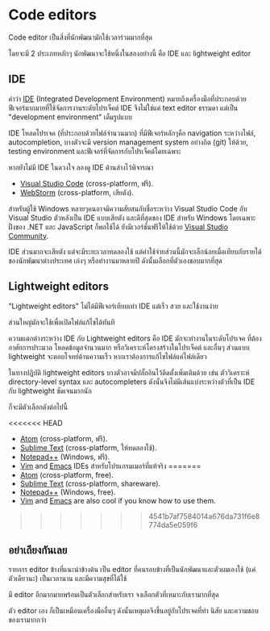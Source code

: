 # Code editors

Code editor เป็นสิ่งที่นักพัฒนามักใช้เวลาร่วมมากที่สุด

โดยจะมี 2 ประเภทหลักๆ นักพัฒนาจะใช้หนึ่งในสองอย่างนี้ คือ IDE และ lightweight editor 

## IDE

คำว่า [IDE](https://en.wikipedia.org/wiki/Integrated_development_environment) (Integrated Development Environment) หมายถึงเครื่องมือที่ประกอบด้วยฟีเจอร์มากมายที่ใช้จัดการงานระดับโปรเจ็คต์ IDE จึงไม่ใช่แค่ text editor ธรรมดา แต่เป็น "development environment" เต็มรูปแบบ

IDE โหลดโปรเจค (ที่ประกอบด้วยไฟล์จำนวนมาก) ที่มีฟีเจอร์หลักๆคือ navigation ระหว่างไฟล์, autocompletion, บางตัวจะมี version management system อย่างกิต (git) ให้ด้วย, testing environment และฟีเจอร์ที่จัดการกับโปรเจ็คต์โดยเฉพาะ

หากยังไม่มี IDE ในดวงใจ ลองดู IDE ด้านล่างไว้พิจารณา

- [Visual Studio Code](https://code.visualstudio.com/) (cross-platform, ฟรี).
- [WebStorm](http://www.jetbrains.com/webstorm/) (cross-platform, เสียตัง).

สำหรับผู้ใช้ Windows หลายๆคนอาจมีความสับสนกับชื่อระหว่าง Visual Studio Code กับ Visual Studio ตัวหลังเป็น IDE แบบเสียตัง และดีที่สุดของ IDE สำหรับ Windows โดยเฉพาะฝั่งของ .NET และ JavaScript ก็พอใช้ได้ ยังมีเวอร์ชั่นฟรีให้ใช้ด้วย [Visual Studio Community](https://www.visualstudio.com/vs/community/).

IDE ส่วนมากจะเสียตัง แต่จะมีระยะเวลาทดลองใช้ แต่ค่าใช้จ่ายส่วนนี้มักจะเล็กน้อยเมื่อเทียบกับรายได้ของนักพัฒนาต่างประเทศ เก่งๆ หรือทำงานมาหลายปี ดังนั้นเลือกที่ตัวเองชอบมากที่สุด

## Lightweight editors

"Lightweight editors" ไม่ได้มีฟีเจอร์เทียบเท่า IDE แต่เร็ว สวย และใช้งานง่าย

ส่วนใหญ่มักจะใช้เพื่อเปิดไฟล์แก้ไขได้ทันที

ความแตกต่างระหว่าง IDE กับ Lightweight editors คือ IDE มักจะทำงานในระดับโปรเจค ที่ต้องอาศัยการประมวล โหลดข้อมูลจำนวนมาก หรือวิเคราะห์โครงสร้างในโปรเจ็คต์ และอื่นๆ ส่วนแบบ lightweight จะตอบโจทย์ด้านความเร็ว หากเราต้องการแก้ไขไฟล์แค่ไฟล์เดียว

ในทางปฎิบัติ lightweight editors บางตัวอาจมีปลั๊กอินไว้ติดตั้งเพิ่มเติมด้วย เช่น ตัววิเคราะห์ directory-level syntax และ autocompleters ดังนั้นจึงไม่มีเส้นแบ่งระหว่างตัวที่เป็น IDE กับ lightweight ชัดเจนมากนัก

ก็จะมีตัวเลือกดังต่อไปนี้

<<<<<<< HEAD
- [Atom](https://atom.io/) (cross-platform, ฟรี).
- [Sublime Text](http://www.sublimetext.com) (cross-platform, ให้ทดลองใช้).
- [Notepad++](https://notepad-plus-plus.org/) (Windows, ฟรี).
- [Vim](http://www.vim.org/) and [Emacs](https://www.gnu.org/software/emacs/) IDEs สำหรับโปรแกรมเมอร์ที่แท้จริง
=======
- [Atom](https://atom.io/) (cross-platform, free).
- [Sublime Text](http://www.sublimetext.com) (cross-platform, shareware).
- [Notepad++](https://notepad-plus-plus.org/) (Windows, free).
- [Vim](http://www.vim.org/) and [Emacs](https://www.gnu.org/software/emacs/) are also cool if you know how to use them.
>>>>>>> 4541b7af7584014a676da731f6e8774da5e059f6

## อย่าเถียงกันเลย

รายการ editor ข้างที่แนะนำข้างต้น เป็น editor ที่คนรอบข้างที่เป็นนักพัฒนาและตัวผมเองใช้ (แค่ตัวเดียวนะ) เป็นเวลานาน และมีความสุขที่ได้ใช้

มี editor อีกมากมายพร้อมเป็นตัวเลือกสำหรับเรา จงเลือกตัวที่เหมาะกับเรามากที่สุด

ตัว editor เอง ก็เป็นเหมือนเครื่องมืออื่นๆ ดังนั้นเหตุผลจึงขึ้นอยู่กับโปรเจคที่ทำ นิสัย และความชอบของเรามากกว่า
